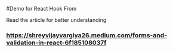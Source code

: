 #Demo for React Hook From

Read the article for better understanding 
### https://shreyvijayvargiya26.medium.com/forms-and-validation-in-react-6f185108037f
